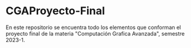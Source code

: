 # CGAProyecto-Final
En este repositorio se encuentra todo los elementos que conforman el proyecto final de la materia "Computación Grafica Avanzada", semestre 2023-1.
